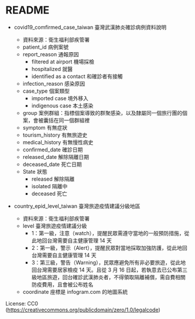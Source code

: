 # README
* covid19_comfirmed_case_taiwan 臺灣武漢肺炎確診病例資料說明
	* 資料來源：衛生福利部疾管署
	* patient_id 病例案號
	* report_reason 通報原因
		* filtered at airport 機場採檢
		* hospitalized 就醫
		* identified as a contact 和確診者有接觸
	* infection_reason 感染原因
	* case_type 個案類型
		* imported case 境外移入
		* indigenous case 本土感染
	* group 案例群組：指標個案導致的群聚感染，以及隸屬同一個旅行團的個案，會被囊括在同一個群組裡
	* symptom 有無症狀
	* tourism_history 有無旅遊史
	* medical_history 有無慢性病史
	* confirmed_date 確診日期
	* released_date 解除隔離日期
	* deceased_date 死亡日期
	* State 狀態
		* released 解除隔離
		* isolated 隔離中
		* deceased 死亡

* country_epid_level_taiwan 臺灣旅遊疫情建議分級地區
	* 資料來源：衛生福利部疾管署
	*  level 臺灣旅遊疫情建議分級
		* 1：第一級，注意（watch），提醒民眾需遵守當地的一般預防措施，從此地回台灣需要自主健康管理 14 天
		* 2：第一級，警示（Alert），提醒民眾對當地採取加強防護，從此地回台灣需要自主健康管理 14 天
		* 3：第三級，警告（Warning），民眾應避免所有非必要旅遊，從此地回台灣需要居家檢疫 14 天。且從 3 月 16 日起，若執意去已公布第三級地區旅遊，回台確診武漢肺炎者，不得領取隔離補償，需自費相關防疫費用，且會被公布姓名
	* coordinate 座標是 infogram.com 的地圖系統

License: CC0 (https://creativecommons.org/publicdomain/zero/1.0/legalcode)